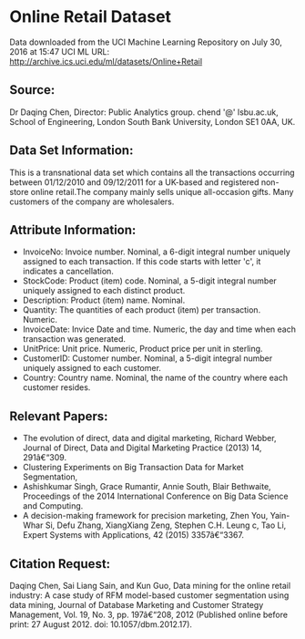 # Online Retail Dataset

Data downloaded from the UCI Machine Learning Repository on July 30, 2016 at 15:47 
UCI ML URL: http://archive.ics.uci.edu/ml/datasets/Online+Retail

## Source:

Dr Daqing Chen, Director: Public Analytics group. chend '@' lsbu.ac.uk, School of Engineering, London South Bank University, London SE1 0AA, UK.


## Data Set Information:

This is a transnational data set which contains all the transactions occurring between 01/12/2010 and 09/12/2011 for a UK-based and registered non-store online retail.The company mainly sells unique all-occasion gifts. Many customers of the company are wholesalers.


## Attribute Information:

- InvoiceNo: Invoice number. Nominal, a 6-digit integral number uniquely assigned to each transaction. If this code starts with letter 'c', it indicates a cancellation. 
- StockCode: Product (item) code. Nominal, a 5-digit integral number uniquely assigned to each distinct product. 
- Description: Product (item) name. Nominal. 
- Quantity: The quantities of each product (item) per transaction. Numeric.	
- InvoiceDate: Invice Date and time. Numeric, the day and time when each transaction was generated. 
- UnitPrice: Unit price. Numeric, Product price per unit in sterling. 
- CustomerID: Customer number. Nominal, a 5-digit integral number uniquely assigned to each customer. 
- Country: Country name. Nominal, the name of the country where each customer resides.

## Relevant Papers:

- The evolution of direct, data and digital marketing, Richard Webber, Journal of Direct, Data and Digital Marketing Practice (2013) 14, 291â€“309. 
- Clustering Experiments on Big Transaction Data for Market Segmentation, 
- Ashishkumar Singh, Grace Rumantir, Annie South, Blair Bethwaite, Proceedings of the 2014 International Conference on Big Data Science and Computing. 
- A decision-making framework for precision marketing, Zhen You, Yain-Whar Si, Defu Zhang, XiangXiang Zeng, Stephen C.H. Leung c, Tao Li, Expert Systems with Applications, 42 (2015) 3357â€“3367.



## Citation Request:

Daqing Chen, Sai Liang Sain, and Kun Guo, Data mining for the online retail industry: A case study of RFM model-based customer segmentation using data mining, Journal of Database Marketing and Customer Strategy Management, Vol. 19, No. 3, pp. 197â€“208, 2012 (Published online before print: 27 August 2012. doi: 10.1057/dbm.2012.17).